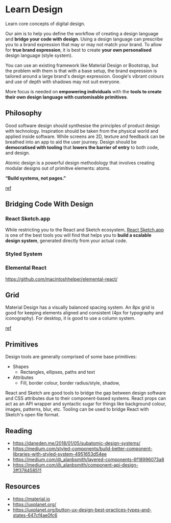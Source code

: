 # Learn Design

Learn core concepts of digital design. 

Our aim is to help you define the workflow of creating a design language and **bridge your code with design**. Using a design language can prescribe you to a brand expression that may or may not match your brand. To allow for **true brand expression**, it is best to create **your own personalised** design language (style system).

You can use an existing framework like Material Design or Bootstrap, but the problem with them is that with a base setup, the brand expression is tailored around a large brand's design expression. Google's vibrant colours and use of depth with shadows may not suit everyone.

More focus is needed on **empowering individuals** with the **tools to create their own design language with customisable primitives**.

## Philosophy

Good software design should synthesise the principles of product design with technology. Inspiration should be taken from the physical world and applied inside software. While screens are 2D, texture and feedback can be breathed into an app to aid the user journey. Design should be **democratised with tooling** that **lowers the barrier of entry** to both code, and design.

Atomic design is a powerful design methodology that involves creating modular designs out of primitive elements: atoms.

**“Build systems, not pages.”**

[ref](https://material.io/design/introduction)

## Bridging Code With Design

### React Sketch.app

While restricting you to the React and Sketch ecosystem, [React Sketch.app](https://github.com/airbnb/react-sketchapp) is one of the best tools you will find that helps you to **build a scalable design system**, generated directly from your actual code.

### Styled System

### Elemental React
https://github.com/macintoshhelper/elemental-react/


## Grid
Material Design has a visually balanced spacing system. An 8px grid is good for keeping elements aligned and consistent (4px for typography and iconography). For desktop, it is good to use a column system.

[ref](https://material.io/design/layout/spacing-methods.html)

## Primitives

Design tools are generally comprised of some base primitives:
- Shapes
  - Rectangles, ellipses, paths and text
- Attributes
  - Fill, border colour, border radius/style, shadow, 
  
React and Sketch are good tools to bridge the gap between design software and CSS attributes due to their component-based systems. React props can act as an API wrapper and syntactic sugar for things like background colour, images, patterns, blur, etc. Tooling can be used to bridge React with Sketch's open file format.

## Reading

- https://daneden.me/2018/01/05/subatomic-design-systems/
- https://medium.com/styled-components/build-better-component-libraries-with-styled-system-4951653d54ee
- https://medium.com/@_alanbsmith/layered-components-6f18996073a8
- https://medium.com/@_alanbsmith/component-api-design-3ff378458511


## Resources
- https://material.io
- https://uxplanet.org/
- https://uxplanet.org/button-ux-design-best-practices-types-and-states-647cf4ae0fc6



